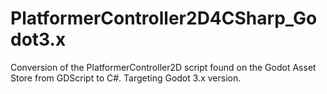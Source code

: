 # PlatformerController2D4CSharp_Godot3.x
Conversion of the PlatformerController2D script found on the Godot Asset Store from GDScript to C#. Targeting Godot 3.x version.
